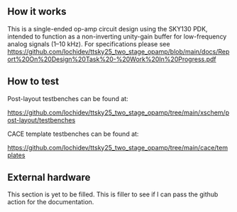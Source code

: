 <!---

This file is used to generate your project datasheet. Please fill in the information below and delete any unused
sections.

You can also include images in this folder and reference them in the markdown. Each image must be less than
512 kb in size, and the combined size of all images must be less than 1 MB.
-->

## How it works
This is a single-ended op-amp circuit design using the SKY130 PDK, intended to function as a non-inverting unity-gain buffer for low-frequency analog signals (1–10 kHz).
For specifications please see https://github.com/lochidev/ttsky25_two_stage_opamp/blob/main/docs/Report%20On%20Design%20Task%20-%20Work%20In%20Progress.pdf

## How to test

Post-layout testbenches can be found at:

https://github.com/lochidev/ttsky25_two_stage_opamp/tree/main/xschem/post-layout/testbenches

CACE template testbenches can be found at:

https://github.com/lochidev/ttsky25_two_stage_opamp/tree/main/cace/templates

## External hardware

This section is yet to be filled. This is filler to see if I can pass the github action for the documentation.
